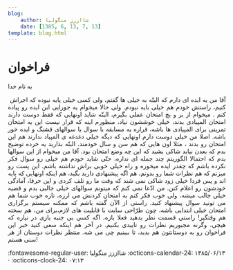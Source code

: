 ```yaml
---
blog:
    author: شااززز منگولیا
    date: [1385, 6, 13, 7, 13]
template: blog.html
---
```

# فراخوان

<div class="cnt">
به نام خدا<p></p>
<p align="justify"> آقا من یه ایده ای دارم که البتّه به خیلی ها گفتم، ولی کسی خیلی پایه نبوده که اجراش کنیم، راستش خودم هم خیلی بایه نبودم. ولی حالا میخوام یه جورایی ابن ایده رو پیاده کنم . میخوام از بر و بچ امتحان عملی بگیرم، البتّه شاید اونهایی که فقط دوست دارند امتحان المپیادی بدند، خیلی خوششون نیاد، منظورم اینه که قرار نیست این یه امتحان تمرینی برای المپیادی ها باشه، قراره یه مسابقه با سوال یا سوالهای قشنگ و ایده خور باشه. اصلا من خیلی دوست دارم اونهایی که دیگه خیلی دغدغه ی المپیاد ندارند هم این امتحان رو بدند ، مثلا اون هایی که هم سن و سال خودمند. البتّه بذارید یه خرده توضیح بدم که بعدن نیاید شاکی بشید که این چه وضع امتحان بود. آقا من میخوام از این سوالها بدم که احتمالا الگوریتم چند جمله ای نداره، حتّی شاید خودم هم خیلی رو سوال فکر نکرده باشم که چقدر ایده میخوره و راه خیلی خوبی براش نداشته باشم. این پست رو میزنم که هم نظرات شما رو بدونم، هم اگه پیشنهادی دارید بگید، هم اینکه اونهایی که پایه اند و پس فردا خیلی زود شاکی نمی شند که وقت ما رو تلف کردی و این حرفا، آمادگی خودشون رو اعلام کنن. من ادّعا نمی کنم که میتونم سوالهای خیلی جالبی بدم و قضیه خیلی جالب میشه، ولی خوب فکر کنم به امتحان کردنش می ارزه، تازه خوب شما هم می تونید سوال پیشنهاد کنید. راستی از الآن گفته باشم که ممکنه سیستم برگزاری امتحان خیلی ابتدایی باشه، چون طرّاحی سایت با قابلیت های لازم،برای من، هم سخته هم وقتگیر! راستی قسمت نظر بدهید فعلا بازه، اگه کسی بی جنبه بازی در نیاره که هیچی، وگرنه مجبوریم نظرات رو تاییدی بکنیم. در آخر هم اینکه سعی کنید خبر این فراخوان رو به دوستانتون هم بدید، تا ببینیم چی می شه. منتظر نظرات دوستان از هر سنی هستم!</p>
</div>

<div class="blog-info" markdown>
<span class="blog-author">
:fontawesome-regular-user: شااززز منگولیا
</span>
<span class="blog-date">
:octicons-calendar-24: ۱۳۸۵/۰۶/۱۳ · :octicons-clock-24: ۰۷:۱۳
</span>
</div>

